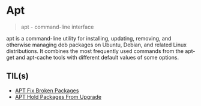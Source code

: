# Apt

> apt - command-line interface

apt is a command-line utility for installing, updating, removing, and otherwise managing deb packages on Ubuntu, Debian, and related Linux distributions. It combines the most frequently used commands from the apt-get and apt-cache tools with different default values of some options.

## TIL(s)

- [APT Fix Broken Packages](apt-fix-broken-packages.md)
- [APT Hold Packages From Upgrade](apt-hold-packages-from-upgrades.md)
